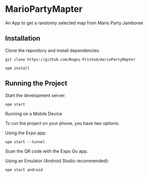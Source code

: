 <h1> MarioPartyMapter </h1>

<p>An App to get a randomly selected map from Mario Party Jamboree</p>

<h2>Installation</h2>

<p>Clone the repository and install dependencies:</p>

```
git clone https://github.com/Bogos-Printed/marioPartyMapter

npm install
```

<h2>Running the Project</h2>

<p>Start the development server:</p>

```
npm start
```

<p>Running on a Mobile Device</p>

<p>To run the project on your phone, you have two options:</p>

<p>Using the Expo app:</p>

```
npm start --tunnel
```

<p>Scan the QR code with the Expo Go app.</p>

<p>Using an Emulator (Android Studio recommended):</p>

```
npm start android
```
